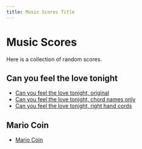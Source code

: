 ```yaml
---
title: Music Scores Title
---
```


Music Scores
============

Here is a collection of random scores.

Can you feel the love tonight
-----------------------------
* [Can you feel the love tonight, original](can-you-feel-simple-original.pdf)
* [Can you feel the love tonight, chord names only](can-you-feel.pdf)
* [Can you feel the love tonight, right hand cords](can-you-feel-rh-chords.pdf)

Mario Coin
----------
* [Mario Coin](mariocoin.pdf)
